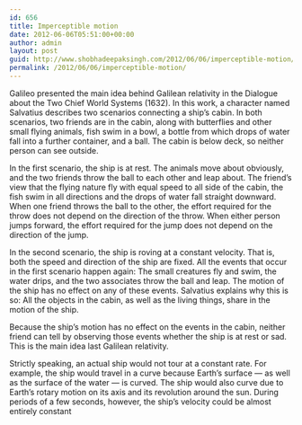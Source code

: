 ```yaml
---
id: 656
title: Imperceptible motion
date: 2012-06-06T05:51:00+00:00
author: admin
layout: post
guid: http://www.shobhadeepaksingh.com/2012/06/06/imperceptible-motion/
permalink: /2012/06/06/imperceptible-motion/
---
```

Galileo presented the main idea behind Galilean relativity in the Dialogue about the Two Chief World Systems (1632). In this work, a character named Salvatius describes two scenarios connecting a ship&#8217;s cabin. In both scenarios, two friends are in the cabin, along with butterflies and other small flying animals, fish swim in a bowl, a bottle from which drops of water fall into a further container, and a ball. The cabin is below deck, so neither person can see outside.

In the first scenario, the ship is at rest. The animals move about obviously, and the two friends throw the ball to each other and leap about. The friend&#8217;s view that the flying nature fly with equal speed to all side of the cabin, the fish swim in all directions and the drops of water fall straight downward. When one friend throws the ball to the other, the effort required for the throw does not depend on the direction of the throw. When either person jumps forward, the effort required for the jump does not depend on the direction of the jump.

In the second scenario, the ship is roving at a constant velocity. That is, both the speed and direction of the ship are fixed. All the events that occur in the first scenario happen again: The small creatures fly and swim, the water drips, and the two associates throw the ball and leap. The motion of the ship has no effect on any of these events. Salvatius explains why this is so: All the objects in the cabin, as well as the living things, share in the motion of the ship.

Because the ship&#8217;s motion has no effect on the events in the cabin, neither friend can tell by observing those events whether the ship is at rest or sad. This is the main idea last Galilean relativity.

Strictly speaking, an actual ship would not tour at a constant rate. For example, the ship would travel in a curve because Earth&#8217;s surface &#8212; as well as the surface of the water &#8212; is curved. The ship would also curve due to Earth&#8217;s rotary motion on its axis and its revolution around the sun. During periods of a few seconds, however, the ship&#8217;s velocity could be almost entirely constant